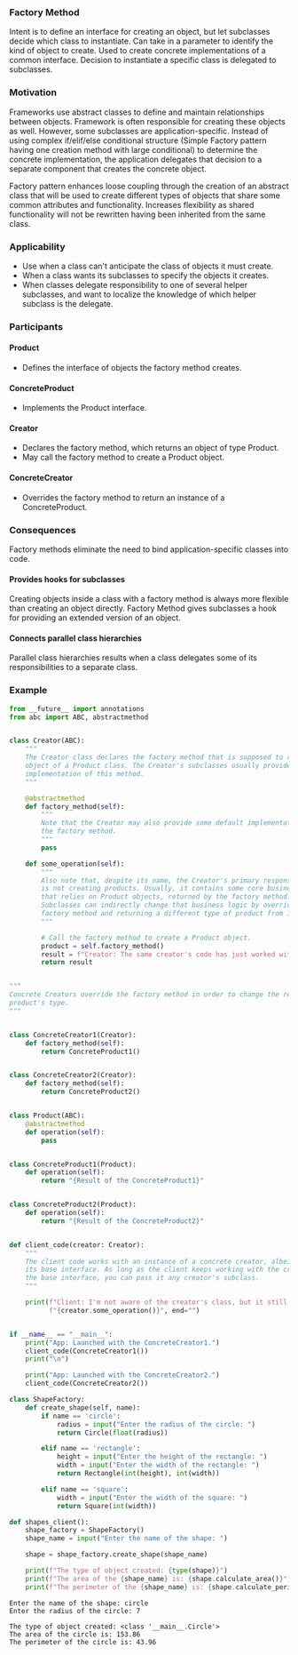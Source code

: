### Factory Method

Intent is to define an interface for creating an object, but let subclasses decide which class to instantiate. Can take in a parameter to identify the kind of object to create. Used to create concrete implementations of a common interface. Decision to instantiate a specific class is delegated to subclasses.

### Motivation

Frameworks use abstract classes to define and maintain relationships between objects. Framework is often responsible for creating these objects as well. However, some subclasses are application-specific. Instead of using complex if/elif/else conditional structure (Simple Factory pattern having one creation method with large conditional) to determine the concrete implementation, the application delegates that decision to a separate component that creates the concrete object.

Factory pattern enhances loose coupling through the creation of an abstract class that will be used to create different types of objects that share some common attributes and functionality. Increases flexibility as shared functionality will not be rewritten having been inherited from the same class.  

### Applicability

- Use when a class can't anticipate the class of objects it must create.
- When a class wants its subclasses to specify the objects it creates.
- When classes delegate responsibility to one of several helper subclasses, and want to localize the knowledge of which helper subclass is the delegate.

### Participants

#### Product

- Defines the interface of objects the factory method creates.

#### ConcreteProduct

- Implements the Product interface.

#### Creator

- Declares the factory method, which returns an object of type Product.
- May call the factory method to create a Product object.

#### ConcreteCreator

- Overrides the factory method to return an instance of a ConcreteProduct.

### Consequences

Factory methods eliminate the need to bind application-specific classes into code.

#### Provides hooks for subclasses

Creating objects inside a class with a factory method is always more flexible than creating an object directly. Factory Method gives subclasses a hook for providing an extended version of an object.

#### Connects parallel class hierarchies

Parallel class hierarchies results when a class delegates some of its responsibilities to a separate class.

### Example

```py
from __future__ import annotations
from abc import ABC, abstractmethod


class Creator(ABC):
    """
    The Creator class declares the factory method that is supposed to return an
    object of a Product class. The Creator's subclasses usually provide the
    implementation of this method.
    """

    @abstractmethod
    def factory_method(self):
        """
        Note that the Creator may also provide some default implementation of
        the factory method.
        """
        pass

    def some_operation(self):
        """
        Also note that, despite its name, the Creator's primary responsibility
        is not creating products. Usually, it contains some core business logic
        that relies on Product objects, returned by the factory method.
        Subclasses can indirectly change that business logic by overriding the
        factory method and returning a different type of product from it.
        """

        # Call the factory method to create a Product object.
        product = self.factory_method()
        result = f"Creator: The same creator's code has just worked with {product.operation()}"
        return result


"""
Concrete Creators override the factory method in order to change the resulting
product's type.
"""


class ConcreteCreator1(Creator):
    def factory_method(self):
        return ConcreteProduct1()


class ConcreteCreator2(Creator):
    def factory_method(self):
        return ConcreteProduct2()


class Product(ABC):
    @abstractmethod
    def operation(self):
        pass


class ConcreteProduct1(Product):
    def operation(self):
        return "{Result of the ConcreteProduct1}"


class ConcreteProduct2(Product):
    def operation(self):
        return "{Result of the ConcreteProduct2}"


def client_code(creator: Creator):
    """
    The client code works with an instance of a concrete creator, albeit through
    its base interface. As long as the client keeps working with the creator via
    the base interface, you can pass it any creator's subclass.
    """

    print(f"Client: I'm not aware of the creator's class, but it still works.\n"
          f"{creator.some_operation()}", end="")


if __name__ == "__main__":
    print("App: Launched with the ConcreteCreator1.")
    client_code(ConcreteCreator1())
    print("\n")

    print("App: Launched with the ConcreteCreator2.")
    client_code(ConcreteCreator2())
```

```py
class ShapeFactory:
    def create_shape(self, name):
        if name == 'circle':
            radius = input("Enter the radius of the circle: ")
            return Circle(float(radius))

        elif name == 'rectangle':
            height = input("Enter the height of the rectangle: ")
            width = input("Enter the width of the rectangle: ")
            return Rectangle(int(height), int(width))

        elif name == 'square':
            width = input("Enter the width of the square: ")
            return Square(int(width))

def shapes_client():
    shape_factory = ShapeFactory()
    shape_name = input("Enter the name of the shape: ")

    shape = shape_factory.create_shape(shape_name)

    print(f"The type of object created: {type(shape)}")
    print(f"The area of the {shape_name} is: {shape.calculate_area()}")
    print(f"The perimeter of the {shape_name} is: {shape.calculate_perimeter()}")

```

```
Enter the name of the shape: circle
Enter the radius of the circle: 7

The type of object created: <class '__main__.Circle'>
The area of the circle is: 153.86
The perimeter of the circle is: 43.96
```
